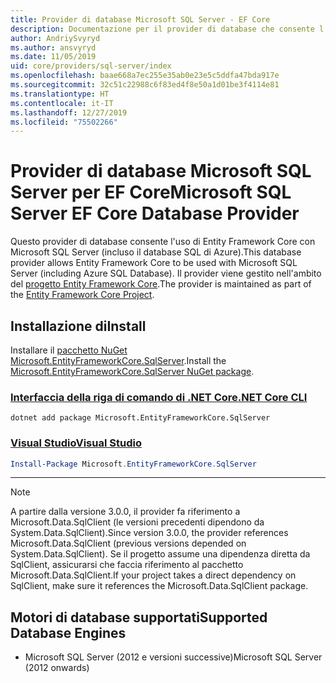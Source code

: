 ```yaml
---
title: Provider di database Microsoft SQL Server - EF Core
description: Documentazione per il provider di database che consente l'uso di Entity Framework Core con Microsoft SQL Server
author: AndriySvyryd
ms.author: ansvyryd
ms.date: 11/05/2019
uid: core/providers/sql-server/index
ms.openlocfilehash: baae668a7ec255e35ab0e23e5c5ddfa47bda917e
ms.sourcegitcommit: 32c51c22988c6f83ed4f8e50a1d01be3f4114e81
ms.translationtype: HT
ms.contentlocale: it-IT
ms.lasthandoff: 12/27/2019
ms.locfileid: "75502266"
---
```

# <a name="microsoft-sql-server-ef-core-database-provider"></a><span data-ttu-id="937d5-103">Provider di database Microsoft SQL Server per EF Core</span><span class="sxs-lookup"><span data-stu-id="937d5-103">Microsoft SQL Server EF Core Database Provider</span></span>

<span data-ttu-id="937d5-104">Questo provider di database consente l'uso di Entity Framework Core con Microsoft SQL Server (incluso il database SQL di Azure).</span><span class="sxs-lookup"><span data-stu-id="937d5-104">This database provider allows Entity Framework Core to be used with Microsoft SQL Server (including Azure SQL Database).</span></span> <span data-ttu-id="937d5-105">Il provider viene gestito nell'ambito del [progetto Entity Framework Core](https://github.com/aspnet/EntityFrameworkCore).</span><span class="sxs-lookup"><span data-stu-id="937d5-105">The provider is maintained as part of the [Entity Framework Core Project](https://github.com/aspnet/EntityFrameworkCore).</span></span>

## <a name="install"></a><span data-ttu-id="937d5-106">Installazione di</span><span class="sxs-lookup"><span data-stu-id="937d5-106">Install</span></span>

<span data-ttu-id="937d5-107">Installare il [pacchetto NuGet Microsoft.EntityFrameworkCore.SqlServer](https://www.nuget.org/packages/Microsoft.EntityFrameworkCore.SqlServer/).</span><span class="sxs-lookup"><span data-stu-id="937d5-107">Install the [Microsoft.EntityFrameworkCore.SqlServer NuGet package](https://www.nuget.org/packages/Microsoft.EntityFrameworkCore.SqlServer/).</span></span>

### <a name="net-core-clitabdotnet-core-cli"></a>[<span data-ttu-id="937d5-108">Interfaccia della riga di comando di .NET Core</span><span class="sxs-lookup"><span data-stu-id="937d5-108">.NET Core CLI</span></span>](#tab/dotnet-core-cli)

```dotnetcli
dotnet add package Microsoft.EntityFrameworkCore.SqlServer
```

### <a name="visual-studiotabvs"></a>[<span data-ttu-id="937d5-109">Visual Studio</span><span class="sxs-lookup"><span data-stu-id="937d5-109">Visual Studio</span></span>](#tab/vs)

``` powershell
Install-Package Microsoft.EntityFrameworkCore.SqlServer
```

***

> [!NOTE]
> <span data-ttu-id="937d5-110">A partire dalla versione 3.0.0, il provider fa riferimento a Microsoft.Data.SqlClient (le versioni precedenti dipendono da System.Data.SqlClient).</span><span class="sxs-lookup"><span data-stu-id="937d5-110">Since version 3.0.0, the provider references Microsoft.Data.SqlClient (previous versions depended on System.Data.SqlClient).</span></span> <span data-ttu-id="937d5-111">Se il progetto assume una dipendenza diretta da SqlClient, assicurarsi che faccia riferimento al pacchetto Microsoft.Data.SqlClient.</span><span class="sxs-lookup"><span data-stu-id="937d5-111">If your project takes a direct dependency on SqlClient, make sure it references the Microsoft.Data.SqlClient package.</span></span>

## <a name="supported-database-engines"></a><span data-ttu-id="937d5-112">Motori di database supportati</span><span class="sxs-lookup"><span data-stu-id="937d5-112">Supported Database Engines</span></span>

* <span data-ttu-id="937d5-113">Microsoft SQL Server (2012 e versioni successive)</span><span class="sxs-lookup"><span data-stu-id="937d5-113">Microsoft SQL Server (2012 onwards)</span></span>
